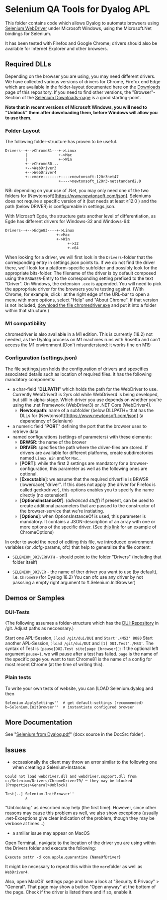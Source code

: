 # Selenium QA Tools for Dyalog APL

This folder contains code which allows Dyalog to automate browsers using [Selenium WebDriver](http://www.seleniumhq.org/)
under Microsoft Windows, using the Microsoft.Net bindings for Selenium.

It has been tested with Firefox and Google Chrome; drivers should also be available for Internet Explorer
and other browsers.

## Required DLLs

Depending on the browser you are using, you  may need different drivers.
We have collected various versions of drivers for Chrome, Firefox end Edge
which are available in the folder-layout documented here on the [Downloads](https://github.com/Dyalog/Selenium/releases/latest) page of this repository.
If you need to find other versions, the "Browser"-Section of the [Selenium Downloads-page](https://www.selenium.dev/downloads/) is a good starting-point.

**Note that in recent versions of Microsoft Windows, you will need to "Unblock" them after downloading them, before Windows will allow you to use them.**

### Folder-Layout

The following folder-structure has proven to be useful.

````language=text
Drivers--+-->Chrome81---+->Linux
         |              +->Mac
         |              +->Win
         +-->Chrome80...
         +-->WebDriver3
         +-->WebDriver4
         +-->more-------+---->newtonsoft-120r3net47
                        +---->newtonsoft_120r3-netstandard2.0
````
NB: depending on your use of .Net, you may only need one of the two folders for (Newtonsoft)[https://www.newtonsoft.com/json]. Seleniums does not require a specific version of it (but needs at least ≥12.0 ) and the path (below DRIVER) is configureable in settings.json.

With Microsoft Egde, the structure gets another level of differentiation, as Egde has different drivers for Windows-32 and Windows-64:

````language=text
Drivers--+-->Edge83----+->Linux
                       +->Mac
                       +->Win
                            +->32
                            +->64
````

When looking for a driver, we will first look in the `Drivers`-folder that the corresponding entry in settings.json points to.
If we do not find the driver there, we'll look for a platform-specific subfolder and possibly look for the appropriate bits-folder.
The filename of the driver is by default composed using the `BROWSER`-Entry to the corresponding setting prefixed to the text "Driver". On Windows, the extension `.exe` is appended.
You will need to pick the appropriate driver for the browsers you're testing against. (With Chrome, for example, click `⁞` at the right edge of the URL-bar to open a menu with more
options, select "Help" and "About Chrome". If that version is not included, [download the file chromedriver.exe](https://chromedriver.chromium.org/downloads) and
put it into a folder within that structure.)

### M1 compatibility

chromedriver is also available in a M1 edition. This is currently (18.2) not needed, as the Dyalog process
on M1 machines runs with Rosetta and can't access the M1 environment.(Don't misunderstand: it works fine on M1!)

### Configuration (settings.json)

The file settings.json holds the configuration of drivers and spexcifies associated details such as location of required files. It has the following mandatory components:

* a char-field "**DLLPATH**" which holds the path for the WebDriver to use. Currently WebDriver3 is 2yrs old while WebDriver4
  is being developed, but still in alpha-stage. Which driver you use depends on whether you're using the .net Framework (WebDriver3)
  or .NET Core (WebDriver4).
  * **Newtonpath**: name of a subfolder (below DLLPATH= that has the DLLs for (Newtonsoft)[https://www.newtonsoft.com/json] (a dependency of Selenium)
* a numeric field "**PORT**" defining the port that the browser uses to retrieve data
* named configurations (settings of parameters) with these elements:
  * **BRWSR**: the name of the brower
  * **DRIVER**: specifies the path where the driver-files are stored.  If drivers are available for different platforms, create subdirectories named `Linux`, `Win` and/or `Mac`..
  * [**PORT**]: while the first 2 settings are mandatory for a browser-configuration, this parameter
    as well as the following ones are optional.
  * [**Executable**]: we assume that the required driverfile is BRWSR (lowercace),"driver". If this does not apply
      (the driver for Firefox is called geckodriver), this options enables you to specify the name directly (no extension!)
  * [**OptionsInstanceOf**]: (*advanced stuff*) if present, can be used to create additional parameters that are
    passed to the constructor of the browser-service that we're instiating.
  * [**Options**]: when OptionsInstanceOf is used, this parameter is mandatory. It contains a JSON-description of an
    array with one or more options of the specific driver. (See [this link](https://www.selenium.dev/selenium/docs/api/dotnet/html/T_OpenQA_Selenium_Chrome_ChromeOptions.htm) for an example of ChromeOptions)

In order to avoid the need of editing this file, we introduced environment variables (or .dcfg-params, ofc) that help
to generalize the file content:

* `SELENIUM_DRIVERPATH` - should point to the folder "Drivers" (including that folder itself)

* `SELENIUM_DRIVER` - the name of ther driver you want to use (by default), i.e. `Chrome89` (for Dyalog 18.2)
   You can ofc use any driver by not passsing a empty right argument to #.Selenium.InitBrowser)

## Demos or Samples

### DUI-Tests
(The following assumes a folder-structure which has the [DUI-Repository](https://github.com/Dyalog/DUI) in /git. Adjust paths as neccessary.)

Start one APL-Session, `)load /git/dui/DUI` and `Start'./MS3' 8080`
Start another APL-Session, `)load /git/dui/DUI` and `[1] DUI.Test'./MS3'`. The syntax of Test is `[pause]DUI.Test site[page [browser]]`:  if the optional left argument `pause=1`, we will pause after a test has failed. `page` is the name of the specific page you want to test Chrome81 is the name of a config for most recent Chrome (at the time of writing this).

### Plain tests
To write your own tests of website, you can ]LOAD Selenium.dyalog and then

````
Selenium.ApplySettings''  ⍝ get default-settings (recommended)
b←Selenium.InitBrowser''  ⍝ instantiate configured browser
````

## More Documentation

See "[Selenium from Dyalog.pdf](./Selenium%20from%20Dyalog.pdf)" (docx source in the DocSrc folder).

## Issues

* occassionally the client may throw an error similar to the following one when creating a Selenium-Instance:

```language=text
Could not load webdriver.dll and webdriver.support.dll from c:/Selenium/Drivers/ChromeDriver79/ ─ they may be blocked (Properties>General>Unblock)

Test[..] Selenium.InitBrowser''
         ∧
```

"Unblocking" as described may help (the first time). However, since other reasons may cause this problem as well, we also show exceptions (usually .net-Exceptions give clear indication of the problem, though they may be verbose at times...)

* a smiliar issue may appear on MacOS

Open Terminal., navigate to the location of the driver you are using within the Drivers folder and execute the following:
````
Execute xattr -d com.apple.quarantine {NameOfDriver}
````

It might be necessary to repeat this within the `more`folder as well as `WebDriver4`.

Also, open MacOS' settings page and have a look at "Security & Privacy" > "General". That page may show a button
"Open anyway" at the bottom of the page. Check if the driver is listed there and if so, enable it.